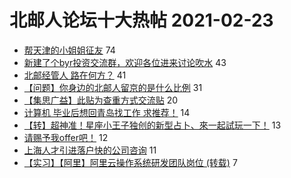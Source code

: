 # 北邮人论坛十大热帖 2021-02-23

- [帮天津的小姐姐征友](https://bbs.byr.cn/article/Friends/1986549) 74
- [新建了个byr投资交流群，欢迎各位进来讨论吹水](https://bbs.byr.cn/article/Financial/80130) 43
- [北邮经管人 路在何方？](https://bbs.byr.cn/article/Talking/6259073) 41
- [【问题】你身边的北邮人留京的是什么比例](https://bbs.byr.cn/article/WorkLife/1162234) 31
- [【集思广益】此贴为查重方式交流贴](https://bbs.byr.cn/article/Paper/43315) 20
- [计算机 毕业后想回青岛找工作 求推荐！](https://bbs.byr.cn/article/Job/2125513) 14
- [【转】超神准！星座小王子独创的新型占卜、來一起試玩一下！](https://bbs.byr.cn/article/Constellations/326533) 13
- [请赐予我offer吧！](https://bbs.byr.cn/article/GoAbroad/368912) 12
- [上海人才引进落户快的公司咨询](https://bbs.byr.cn/article/BYRatSH/8317) 11
- [【实习】【阿里】阿里云操作系统研发团队岗位 (转载)](https://bbs.byr.cn/article/Linux/159914) 7


